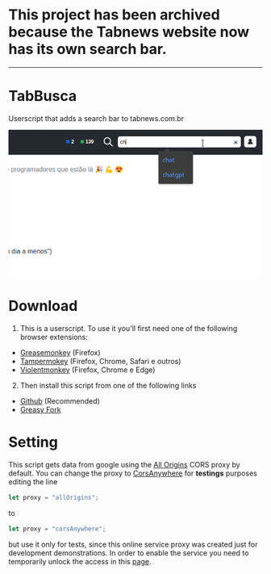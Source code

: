 # This project has been archived because the Tabnews website now has its own search bar. 

___

# TabBusca

Userscript that adds a search bar to tabnews.com.br

![demo](./demo.gif)

# Download

1. This is a userscript. To use it you'll first need one of the following browser extensions:

-   [Greasemonkey](https://addons.mozilla.org/pt-BR/firefox/addon/greasemonkey/) (Firefox)
-   [Tampermokey](https://www.tampermonkey.net/) (Firefox, Chrome, Safari e outros)
-   [Violentmonkey](https://violentmonkey.github.io/) (Firefox, Chrome e Edge)

2. Then install this script from one of the following links

-   [Github](https://raw.githubusercontent.com/ludwiklejzer/TabBusca/main/tabbusca.user.js) (Recommended)
-   [Greasy Fork](https://greasyfork.org/pt-BR/scripts/461020-tabbusca)

# Setting

This script gets data from google using the [All Origins](https://allorigins.win/) CORS proxy by default. You can change the proxy to [CorsAnywhere](https://github.com/Rob--W/cors-anywhere) for **testings** purposes editing the line

```javascript
let proxy = "allOrigins";
```

to

```javascript
let proxy = "corsAnywhere";
```

but use it only for tests, since this online service proxy was created just for development demonstrations. In order to enable the service you need to temporarily unlock the access in this [page](https://cors-anywhere.herokuapp.com/corsdemo).
